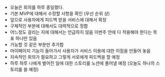 - 오늘은 회의를 하루 종일했다.
- 기본 MVP에 대해서 수정할 사항을 확인 (우선 순위 상)
- 앞으로 사용자에게 피드백 받을 서비스에 대해서 확장
- 구체적인 부분에 대해서도 대략적으로 정함
- 어느정도 걸리는 지에 대해서는 언급하지 않음 이번주 안에 다 적용해야 한다는 목표 하나만 있음
- 가능할 것 같은 부분만 추가함
- 마이페이지 기능이 들어가서 사용자가 서비스 이용에 대한 이점을 만들어 놓음
- 지속적인 회의가 필요하고 그렇게 서로에게 피드백을 할 예정
- 하루 하루 나에게 벌어진 일에 대한 스토리를 노션에 풀어낼 예정 (오늘도 하나의 스토리를 쓸 예정)
